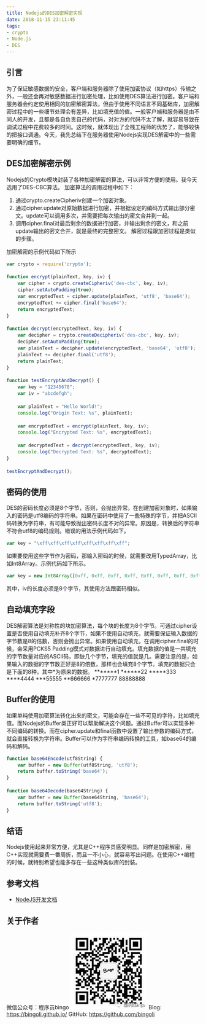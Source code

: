 ```yaml
---
title: Nodejs的DES加密解密实现
date: 2018-11-15 23:11:45
tags:
- crypto
- Node.js
- DES
---
```


## 引言
为了保证敏感数据的安全，客户端和服务器除了使用加密协议（如https）传输之外，一般还会再对敏感数据进行加密处理，比如使用DES算法进行加密。客户端和服务器会约定使用相同的加密解密算法，但由于使用不同语言不同基础库，加密解密过程中的一些细节处理会有差异，比如填充值的值。一般客户端和服务器是由不同人的开发，且都是各自负责自己的代码，对对方的代码不太了解，就容易导致在调试过程中花费较多的时间。这时候，就体现出了全栈工程师的优势了，能够较快的把接口调通。今天，我先总结下在服务器使用Nodejs实现DES解密中的一些需要明确的细节。
## DES加密解密示例
Nodejs的Crypto模块封装了各种加密解密的算法，可以非常方便的使用。我今天选用了DES-CBC算法。
加密算法的调用过程中如下：
1. 通过crypto.createCipheriv创建一个加密对象。
2. 通过cipher.update对原始数据进行加密，并根据设定的编码方式输出部分密文。update可以调用多次，并需要把每次输出的密文合并到一起。
3. 调用cipher.final对最后剩余的数据进行加密，并输出剩余的密文，和之前update输出的密文合并，就是最终的完整密文。
解密过程跟加密过程是类似的步骤。

加密解密的示例代码如下所示
``` javascript
var crypto = require('crypto');

function encrypt(plainText, key, iv) {
    var cipher = crypto.createCipheriv('des-cbc', key, iv);
    cipher.setAutoPadding(true);
    var encryptedText = cipher.update(plainText, 'utf8', 'base64');
    encryptedText += cipher.final('base64');
    return encryptedText;
}

function decrypt(encryptedText, key, iv) {
    var decipher = crypto.createDecipheriv('des-cbc', key, iv);
    decipher.setAutoPadding(true);
    var plainText = decipher.update(encryptedText, 'base64', 'utf8');
    plainText += decipher.final('utf8');
    return plainText;
}

function testEncryptAndDecrypt() {
    var key = "12345678";
    var iv = "abcdefgh";

    var plainText = "Hello World!";
    console.log("Origin Text: %s", plainText);

    var encryptedText = encrypt(plainText, key, iv);
    console.log("Encrypted Text: %s", encryptedText);
    
    var decryptedText = decrypt(encryptedText, key, iv);
    console.log("Decrypted Text: %s", decryptedText);
}

testEncryptAndDecrypt();
```

## 密码的使用
DES的密码长度必须是8个字节，否则，会抛出异常。在创建加密对象时，如果输入的密码是utf8编码的字符串。如果在密码中使用了一些特殊的字节，并把ASCII码转换为字符串，有可能导致抛出密码长度不对的异常。原因是，转换后的字符串不符合utf8的编码规则。错误的用法示例代码如下。
``` javascript
var key = "\xff\xff\xff\xff\xff\xff\xff\xff";
```

如果要使用这些字节作为密码，那输入密码的时候，就需要改用TypedArray，比如Int8Array。示例代码如下所示。
``` javascript
var key = new Int8Array([0xff, 0xff, 0xff, 0xff, 0xff, 0xff, 0xff, 0xff]);
```

其中，iv的长度必须是8个字节，其使用方法跟密码相似。

## 自动填充字段
DES解密算法是对称性的块加密算法，每个块的长度为8个字节。可通过cipher设置是否使用自动填充补齐8个字节，如果不使用自动填充，就需要保证输入数据的字节数是8的倍数，否则会抛出异常。如果使用自动填充，在调用cipher.final的时候，会采用PCKS5 Padding模式对数据进行自动填充。填充数据的值是一共填充的字节数量对应的ASCII码，即缺几个字节，填充的值就是几。需要注意的是，如果输入的数据的字节数正好是8的倍数，那样也会填充8个字节。填充的数据只会是下面的8种，其中*为原来的数据。
*******1
******22
*****333
****4444
***55555
**666666
*7777777
88888888
## Buffer的使用
如果单纯使用加密算法转化出来的密文，可能会存在一些不可见的字符，比如填充值。而Nodejs的Buffer类正好可以帮助解决这个问题。通过Buffer可以实现多种不同编码的转换。而在cipher.update和final函数中设置了输出参数的编码方式，就会直接转换为字符串。Buffer可以作为字符串编码转换的工具，如base64的编码和解码。
``` javascript
function base64Encode(utf8String) {
    var buffer = new Buffer(utf8String, 'utf8');
    return buffer.toString('base64');
}

function base64Decode(base64String) {
    var buffer = new Buffer(base64String, 'base64');
    return buffer.toString('utf8');
}
```
## 结语
Nodejs使用起来非常方便，尤其是C++程序员感受明显。同样是加密解密，用C++实现就需要费一番周折，而且一不小心，就容易写出问题。在使用C++编程的时候，就特别希望也能多存在一些这种类似库的封装。

## 参考文档
- [NodeJS开发文档](https://nodejs.org/api/crypto.html)

## 关于作者
微信公众号：程序员bingo
![公众号：程序员bingo](bingo_wechat.jpeg)
Blog: https://bingoli.github.io/
GitHub: https://github.com/bingoli
